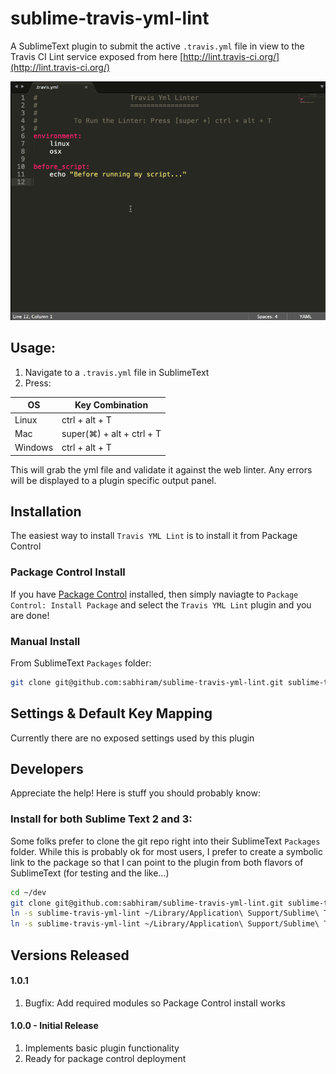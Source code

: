 # sublime-travis-yml-lint

A SublimeText plugin to submit the active `.travis.yml` file in view to the Travis CI Lint service exposed from here [http://lint.travis-ci.org/](http://lint.travis-ci.org/)

![](https://raw.githubusercontent.com/sabhiram/public-images/master/sublime-travis-yml-lint/sublime-travis-yml-lint.gif)

## Usage:

1. Navigate to a `.travis.yml` file in SublimeText
2. Press:

|    OS   | Key Combination           |
| ------- | ---------------           |
| Linux   | ctrl + alt + T            |
| Mac     | super(⌘) + alt + ctrl + T |
| Windows | ctrl + alt + T            |

This will grab the yml file and validate it against the web linter. Any errors will be displayed to a plugin specific output panel.

## Installation

The easiest way to install `Travis YML Lint` is to install it from Package Control

### Package Control Install

If you have [Package Control](https://sublime.wbond.net/installation) installed, then simply naviagte to `Package Control: Install Package` and select the `Travis YML Lint` plugin and you are done!

### Manual Install 

From SublimeText `Packages` folder:
```sh
git clone git@github.com:sabhiram/sublime-travis-yml-lint.git sublime-travis-yml-lint
```

## Settings & Default Key Mapping

Currently there are no exposed settings used by this plugin

## Developers

Appreciate the help! Here is stuff you should probably know:

### Install for both Sublime Text 2 and 3:

Some folks prefer to clone the git repo right into their SublimeText `Packages` folder. While this is probably ok for most users, I prefer to create a symbolic link to the package so that I can point to the plugin from both flavors of SublimeText (for testing and the like...)

```sh
cd ~/dev
git clone git@github.com:sabhiram/sublime-travis-yml-lint.git sublime-travis-yml-lint
ln -s sublime-travis-yml-lint ~/Library/Application\ Support/Sublime\ Text\ 2/Packages/sublime-travis-yml-lint
ln -s sublime-travis-yml-lint ~/Library/Application\ Support/Sublime\ Text\ 3/Packages/sublime-travis-yml-lint
```

## Versions Released

#### 1.0.1
1. Bugfix: Add required modules so Package Control install works

#### 1.0.0 - Initial Release

1. Implements basic plugin functionality
2. Ready for package control deployment
